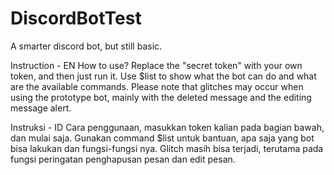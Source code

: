 # DiscordBotTest
A smarter discord bot, but still basic.

Instruction - EN
How to use? Replace the "secret token" with your own token, and then just run it.
Use $list to show what the bot can do and what are the available commands.
Please note that glitches may occur when using the prototype bot, mainly with the deleted message and the editing message alert.

Instruksi - ID
Cara penggunaan, masukkan token kalian pada bagian bawah, dan mulai saja.
Gunakan command $list untuk bantuan, apa saja yang bot bisa lakukan dan fungsi-fungsi nya.
Glitch masih bisa terjadi, terutama pada fungsi peringatan penghapusan pesan dan edit pesan.
